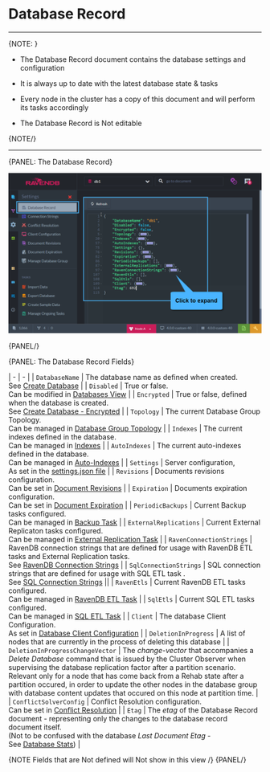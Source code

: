 ﻿# Database Record
---

{NOTE: }

* The Database Record document contains the database settings and configuration 

* It is always up to date with the latest database state & tasks

* Every node in the cluster has a copy of this document and will perform its tasks accordingly

* The Database Record is Not editable

{NOTE/}

---

{PANEL: The Database Record}

![Figure 1. Database Record](images/database-record-1.png "The Database Record for database 'db1'")

{PANEL/}

{PANEL: The Database Record Fields}

| - | - |
| `DatabaseName` | The database name as defined when created. <br/> See [Create Database](/server/databases/create-new-database/general-flow) |
| `Disabled` | True or false. <br/> Can be modified in [Databases View](/server/databases/databases-list-view#database-actions) |
| `Encrypted` | True or false, defined when the database is created. <br/> See [Create Database - Encrypted](/server/databases/create-new-database/encrypted) |
| `Topology` | The current Database Group Topology. <br/> Can be managed in [Database Group Topology](../../../todo-update-me-later) |
| `Indexes` | The current indexes defined in the database. <br/> Can be managed in [Indexes](../../../todo-update-me-later) |
| `AutoIndexes` | The current auto-indexes defined in the database. <br/> Can be managed in [Auto-Indexes](../../../todo-update-me-later) |
| `Settings` | Server configuration, <br/> As set in the [settings.json file](/server/configuration/configuration-options#json) |
| `Revisions` | Documents revisions configuration. <br/> Can be set in [Document Revisions](../../../todo-update-me-later) |
| `Expiration` | Documents expiration configuration. <br/> Can be set in [Document Expiration](../../../todo-update-me-later) |
| `PeriodicBackups` | Current Backup tasks configured. <br/> Can be managed in [Backup Task](../../../todo-update-me-later) |
| `ExternalReplications` | Current External Replicaton tasks configured. <br/>Can be managed in [External Replication Task](../../../todo-update-me-later) |
| `RavenConnectionStrings` | RavenDB connection strings that are defined for usage with RavenDB ETL tasks and External Replication tasks. <br/> See [RavenDB Connection Strings](../../../todo-update-me-later) |
| `SqlConnectionStrings` | SQL connection strings that are defined for usage with SQL ETL task . <br/> See [SQL Connection Strings](../../../todo-update-me-later) ||
| `RavenEtls` | Current RavenDB ETL tasks configured. <br/> Can be managed in [RavenDB ETL Task](../../../todo-update-me-later) |
| `SqlEtls` | Current SQL ETL tasks configured. <br/> Can be managed in [SQL ETL Task](../../../todo-update-me-later) |
| `Client` | The database Client Configuration. <br/> As set in [Database Client Configuration](../../../todo-update-me-later) |
| `DeletionInProgress` | A list of nodes that are currently in the process of deleting this database |
| `DeletionInProgressChangeVector` | The _change-vector_ that accompanies a _Delete Database_ command that is issued by the Cluster Observer when supervising the database replication factor after a partition scenario. <br/> Relevant only for a node that has come back from a Rehab state after a partition occured, in order to update the other nodes in the database group with database content updates that occured on this node at partition time. |
| `ConflictSolverConfig` | Conflict Resolution configuration. <br/> Can be set in [Conflict Resolution](../../../todo-update-me-later) |
| `Etag` | The _etag_ of the Database Record document - representing only the changes to the database record document itself. <br/> (Not to be confused with the database _Last Document Etag_ - <br/> See [Database Stats](../../../todo-update-me-later)) |

{NOTE Fields that are Not defined will Not show in this view /}
{PANEL/}
